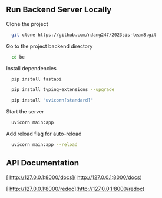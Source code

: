 
## Run Backend Server Locally

Clone the project

```bash
  git clone https://github.com/ndang247/2023sis-team8.git
```

Go to the project backend directory

```bash
  cd be
```

Install dependencies

```bash
  pip install fastapi
```
```bash
  pip install typing-extensions --upgrade
```
```bash
  pip install "uvicorn[standard]"
```

Start the server

```bash
  uvicorn main:app
```
Add reload flag for auto-reload
```bash
  uvicorn main:app --reload
```


## API Documentation

[ http://127.0.0.1:8000/docs]( http://127.0.0.1:8000/docs)

[ http://127.0.0.1:8000/redoc](http://127.0.0.1:8000/redoc)
